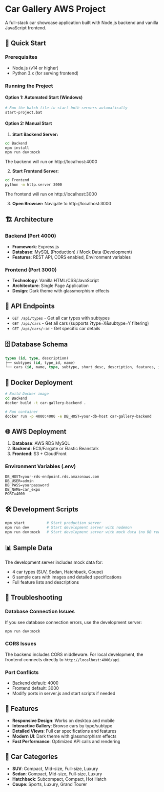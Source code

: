 # Car Gallery AWS Project

A full-stack car showcase application built with Node.js backend and vanilla JavaScript frontend.

## 🚀 Quick Start

### Prerequisites
- Node.js (v14 or higher)
- Python 3.x (for serving frontend)

### Running the Project

#### Option 1: Automated Start (Windows)
```bash
# Run the batch file to start both servers automatically
start-project.bat
```

#### Option 2: Manual Start

1. **Start Backend Server:**
```bash
cd Backend
npm install
npm run dev:mock
```
The backend will run on http://localhost:4000

2. **Start Frontend Server:**
```bash
cd Frontend
python -m http.server 3000
```
The frontend will run on http://localhost:3000

3. **Open Browser:**
Navigate to http://localhost:3000

## 🏗️ Architecture

### Backend (Port 4000)
- **Framework**: Express.js
- **Database**: MySQL (Production) / Mock Data (Development)
- **Features**: REST API, CORS enabled, Environment variables

### Frontend (Port 3000)
- **Technology**: Vanilla HTML/CSS/JavaScript
- **Architecture**: Single Page Application
- **Design**: Dark theme with glassmorphism effects

## 📡 API Endpoints

- `GET /api/types` - Get all car types with subtypes
- `GET /api/cars` - Get all cars (supports ?type=X&subtype=Y filtering)
- `GET /api/cars/:id` - Get specific car details

## 🗄️ Database Schema

```sql
types (id, type, description)
├── subtypes (id, type_id, name)  
└── cars (id, name, type, subtype, short_desc, description, features, image_url, created_at)
```

## 🐳 Docker Deployment

```bash
# Build Docker image
cd Backend
docker build -t car-gallery-backend .

# Run container
docker run -p 4000:4000 -e DB_HOST=your-db-host car-gallery-backend
```

## 🌐 AWS Deployment

1. **Database**: AWS RDS MySQL
2. **Backend**: ECS/Fargate or Elastic Beanstalk
3. **Frontend**: S3 + CloudFront

### Environment Variables (.env)
```
DB_HOST=your-rds-endpoint.rds.amazonaws.com
DB_USER=admin
DB_PASS=yourpassword  
DB_NAME=car_expo
PORT=4000
```

## 🛠️ Development Scripts

```bash
npm start          # Start production server
npm run dev        # Start development server with nodemon
npm run dev:mock   # Start development server with mock data (no DB required)
```

## 📊 Sample Data

The development server includes mock data for:
- 4 car types (SUV, Sedan, Hatchback, Coupe)
- 6 sample cars with images and detailed specifications
- Full feature lists and descriptions

## 🔧 Troubleshooting

### Database Connection Issues
If you see database connection errors, use the development server:
```bash
npm run dev:mock
```

### CORS Issues
The backend includes CORS middleware. For local development, the frontend connects directly to `http://localhost:4000/api`.

### Port Conflicts
- Backend default: 4000
- Frontend default: 3000
- Modify ports in server.js and start scripts if needed

## 📱 Features

- **Responsive Design**: Works on desktop and mobile
- **Interactive Gallery**: Browse cars by type/subtype
- **Detailed Views**: Full car specifications and features
- **Modern UI**: Dark theme with glassmorphism effects
- **Fast Performance**: Optimized API calls and rendering

## 🚗 Car Categories

- **SUV**: Compact, Mid-size, Full-size, Luxury
- **Sedan**: Compact, Mid-size, Full-size, Luxury  
- **Hatchback**: Subcompact, Compact, Hot Hatch
- **Coupe**: Sports, Luxury, Grand Tourer